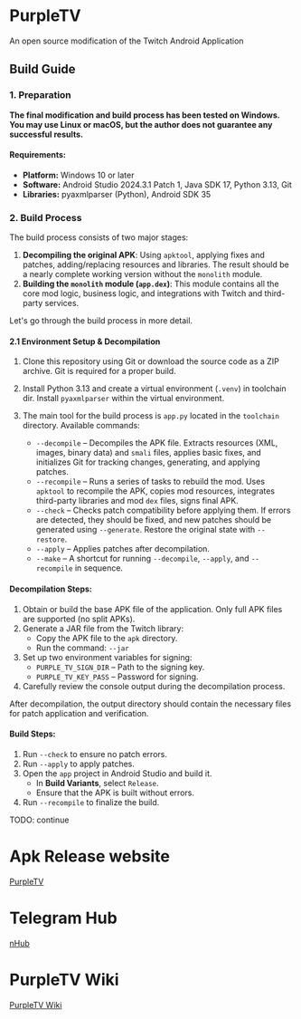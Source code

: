 # PurpleTV

An open source modification of the Twitch Android Application

## Build Guide

### 1. Preparation
**The final modification and build process has been tested on Windows. You may use Linux or macOS, but the author does not guarantee any successful results.**

#### Requirements:
- **Platform:** Windows 10 or later
- **Software:** Android Studio 2024.3.1 Patch 1, Java SDK 17, Python 3.13, Git
- **Libraries:** pyaxmlparser (Python), Android SDK 35

### 2. Build Process
The build process consists of two major stages:

1. **Decompiling the original APK**: Using `apktool`, applying fixes and patches, adding/replacing resources and libraries. The result should be a nearly complete working version without the `monolith` module.
2. **Building the `monolith` module (`app.dex`)**: This module contains all the core mod logic, business logic, and integrations with Twitch and third-party services.

Let's go through the build process in more detail.

#### 2.1 Environment Setup & Decompilation

1. Clone this repository using Git or download the source code as a ZIP archive. Git is required for a proper build.
2. Install Python 3.13 and create a virtual environment (`.venv`) in toolchain dir. Install `pyaxmlparser` within the virtual environment.
3. The main tool for the build process is `app.py` located in the `toolchain` directory. Available commands:

   - `--decompile` – Decompiles the APK file. Extracts resources (XML, images, binary data) and `smali` files, applies basic fixes, and initializes Git for tracking changes, generating, and applying patches.
   - `--recompile` – Runs a series of tasks to rebuild the mod. Uses `apktool` to recompile the APK, copies mod resources, integrates third-party libraries and mod `dex` files, signs final APK.
   - `--check` – Checks patch compatibility before applying them. If errors are detected, they should be fixed, and new patches should be generated using `--generate`. Restore the original state with `--restore`.
   - `--apply` – Applies patches after decompilation.
   - `--make` – A shortcut for running `--decompile`, `--apply`, and `--recompile` in sequence.

#### Decompilation Steps:

1. Obtain or build the base APK file of the application. Only full APK files are supported (no split APKs).
2. Generate a JAR file from the Twitch library:
   - Copy the APK file to the `apk` directory.
   - Run the command: `--jar`
3. Set up two environment variables for signing:
   - `PURPLE_TV_SIGN_DIR` – Path to the signing key.
   - `PURPLE_TV_KEY_PASS` – Password for signing.
4. Carefully review the console output during the decompilation process.

After decompilation, the output directory should contain the necessary files for patch application and verification.

#### Build Steps:

1. Run `--check` to ensure no patch errors.
2. Run `--apply` to apply patches.
3. Open the `app` project in Android Studio and build it.
   - In **Build Variants**, select `Release`.
   - Ensure that the APK is built without errors.
4. Run `--recompile` to finalize the build.

TODO: continue

# Apk Release website 
[PurpleTV ](https://PurpleTV.aeong.win/)

# Telegram Hub
[nHub](https://t.me/pubTwChat)

# PurpleTV Wiki 
[PurpleTV Wiki](https://nopbreak.ru/purpletv/wiki)
